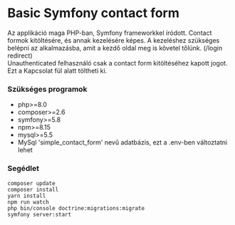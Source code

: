 # Basic Symfony contact form

Az applikáció maga PHP-ban, Symfony frameworkkel íródott.
Contact formok kitöltésére, és annak kezelésére képes.
A kezeléshez szükséges belépni az alkalmazásba,
amit a kezdő oldal meg is követel tőlünk. (/login redirect) <br>
Unauthenticated felhasználó csak a contact form kitöltéséhez kapott jogot. Ezt a Kapcsolat fül alatt töltheti ki.

### Szükséges programok
<ul>
    <li>php>=8.0</li>
    <li>composer>=2.6</li>
    <li>symfony>=5.8</li>
    <li>npm>=8.15</li>
    <li>mysql>=5.5</li>
    <li>MySql 'simple_contact_form' nevű adatbázis, ezt a .env-ben változtatni lehet</li>
</ul>

### Segédlet
```composer update``` <br>
```composer install``` <br>
```yarn install``` <br>
```npm run watch``` <br>
```php bin/console doctrine:migrations:migrate``` <br>
```symfony server:start```
